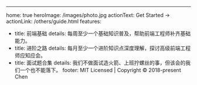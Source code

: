 ---
home: true
heroImage: /images/photo.jpg
actionText: Get Started →
actionLink: /others/guide.html
features:
- title: 前端基础
  details: 每周至少一个基础知识普及，帮助前端工程师补齐基础能力。
- title: 进阶之路
  details: 每月至少一个进阶知识点深度理解，探讨高级前端工程师应知应会。
- title: 面试题合集
  details: 我们不做面试造火箭、上班拧螺丝的事，但该会的我们一个也不能落下。
footer: MIT Licensed | Copyright © 2018-present Chen